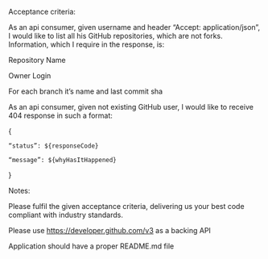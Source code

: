 Acceptance criteria:

As an api consumer, given username and header “Accept: application/json”, I would like to list all his GitHub repositories, which are not forks. Information, which I require in the response, is:



Repository Name

Owner Login

For each branch it’s name and last commit sha



As an api consumer, given not existing GitHub user, I would like to receive 404 response in such a format:

{

    “status”: ${responseCode}

    “message”: ${whyHasItHappened}

}



Notes:

Please fulfil the given acceptance criteria, delivering us your best code compliant with industry standards.

Please use https://developer.github.com/v3 as a backing API

Application should have a proper README.md file